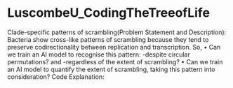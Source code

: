 # LuscombeU_CodingTheTreeofLife
Clade-specific patterns of scrambling​(Problem Statement and Description):
Bacteria show cross-like patterns of scrambling because they tend to preserve codirectionality between replication and transcription.
So,
   • Can we train an AI model to recognise this pattern:
                -despite circular permutations?
            and -regardless of the extent of scrambling?
   • Can we train an AI model to quantify the extent of scrambling, taking this pattern into consideration?
Code Explanation:

